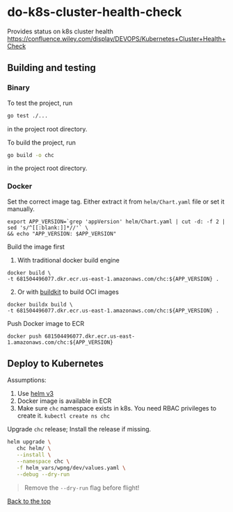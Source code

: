 # do-k8s-cluster-health-check
Provides status on k8s cluster health
https://confluence.wiley.com/display/DEVOPS/Kubernetes+Cluster+Health+Check

## Building and testing

### Binary
To test the project, run
```sh
go test ./...
```
in the project root directory.


To build the project, run
```sh
go build -o chc
```
in the project root directory.

### Docker

Set the correct image tag. Either extract it from `helm/Chart.yaml` file or
set it manually.
```
export APP_VERSION=`grep 'appVersion' helm/Chart.yaml | cut -d: -f 2 | sed 's/^[[:blank:]]*//'` \
&& echo "APP_VERSION: $APP_VERSION"
```

Build the image first
1) With traditional docker build engine
```
docker build \
-t 681504496077.dkr.ecr.us-east-1.amazonaws.com/chc:${APP_VERSION} .
```

2) Or with [buildkit](https://github.com/moby/buildkit) to build OCI images
```
docker buildx build \
-t 681504496077.dkr.ecr.us-east-1.amazonaws.com/chc:${APP_VERSION} .
```

Push Docker image to ECR
```
docker push 681504496077.dkr.ecr.us-east-1.amazonaws.com/chc:${APP_VERSION}
```

## Deploy to Kubernetes

Assumptions:
1. Use [helm v3](https://helm.sh/docs/intro/install/)
2. Docker image is available in ECR
3. Make sure `chc` namespace exists in k8s. You need RBAC privileges
   to create it.
   `kubectl create ns chc`

Upgrade `chc` release; Install the release if missing.
```bash
helm upgrade \
   chc helm/ \
   --install \
   --namespace chc \
   -f helm_vars/wpng/dev/values.yaml \
   --debug --dry-run
```
> Remove the `--dry-run` flag before flight!

[Back to the top](#testing-chc)

